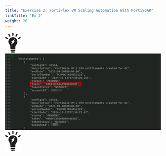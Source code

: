 ```yaml
---
title: "Exercise 2: FortiFlex VM Scaling Automation With FortiSOAR"
linkTitle: "Ex 2"
weight: 20
---
```




![Screenshot](screenshot_108.png)
![Screenshot](screenshot_109.png)
![Screenshot](screenshot_110.png)